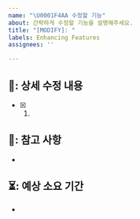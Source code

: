 ```yaml
---
name: "\U0001F4AA 수정할 기능"
about: 간략하게 수정할 기능을 설명해주세요.
title: "[MODIFY]: "
labels: Enhancing Features
assignees: ''

---
```


## 🔨: 상세 수정 내용
- [x] 1. 

## 📃: 참고 사항
-

## ⏳: 예상 소요 기간
 -
